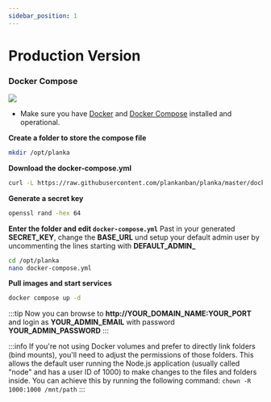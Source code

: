 ```yaml
---
sidebar_position: 1
---
```

# Production Version
### Docker Compose

[![](https://d207aa93qlcgug.cloudfront.net/1.95.5.qa/img/nav/docker-logo-loggedout.png)](https://hub.docker.com/r/meltyshev/planka)

- Make sure you have [Docker](https://docs.docker.com/install/) and [Docker Compose](https://docs.docker.com/compose/install/) installed and operational.

**Create a folder to store the compose file**
```bash
mkdir /opt/planka
```


**Download the docker-compose.yml**
```bash
curl -L https://raw.githubusercontent.com/plankanban/planka/master/docker-compose.yml -o /opt/planka/docker-compose.yml
```

**Generate a secret key**
```bash
openssl rand -hex 64
```

**Enter the folder and edit ``docker-compose.yml``**
Past in your generated **SECRET_KEY**, change the **BASE_URL** und setup your default admin user by uncommenting the lines starting with **DEFAULT_ADMIN_**
```bash
cd /opt/planka
nano docker-compose.yml
```



**Pull images and start services**
```bash
docker compose up -d
```

:::tip
Now you can browse to **http://YOUR_DOMAIN_NAME:YOUR_PORT** and login as **YOUR_ADMIN_EMAIL** with password **YOUR_ADMIN_PASSWORD**
:::

:::info
If you're not using Docker volumes and prefer to directly link folders (bind mounts), you'll need to adjust the permissions of those folders. This allows the default user running the Node.js application (usually called "node" and has a user ID of 1000) to make changes to the files and folders inside. You can achieve this by running the following command: `chown -R 1000:1000 /mnt/path`
:::
